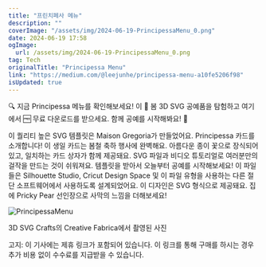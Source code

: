 ```yaml
---
title: "프린치페사 메뉴"
description: ""
coverImage: "/assets/img/2024-06-19-PrincipessaMenu_0.png"
date: 2024-06-19 17:58
ogImage:
  url: /assets/img/2024-06-19-PrincipessaMenu_0.png
tag: Tech
originalTitle: "Principessa Menu"
link: "https://medium.com/@leejunhe/principessa-menu-a10fe5206f98"
isUpdated: true
---
```


🔍 지금 Principessa 메뉴를 확인해보세요! 이 📁 봄 3D SVG 공예품을 탐험하고 여기에서 🆓 무료 다운로드를 받으세요. 함께 공예를 시작해봐요! 🚀

이 퀄리티 높은 SVG 템플릿은 Maison Gregoria가 만들었어요. Principessa 카드를 소개합니다! 이 생일 카드는 봄철 축하 행사에 완벽해요. 아름다운 종이 꽃으로 장식되어 있고, 일치하는 카드 상자가 함께 제공돼요. SVG 파일과 비디오 튜토리얼로 여러분만의 걸작을 만드는 것이 쉬워져요. 템플릿을 받아서 오늘부터 공예를 시작해보세요! 이 파일들은 Silhouette Studio, Cricut Design Space 및 이 파일 유형을 사용하는 다른 절단 소프트웨어에서 사용하도록 설계되었어요. 이 디자인은 SVG 형식으로 제공돼요. 집에 Pricky Pear 선인장으로 사막의 느낌을 더해보세요!

![PrincipessaMenu](/assets/img/2024-06-19-PrincipessaMenu_0.png)

3D SVG Crafts의 Creative Fabrica에서 촬영된 사진

<!-- cozy-coder - 수평 -->

<ins class="adsbygoogle"
     style="display:block"
     data-ad-client="ca-pub-4877378276818686"
     data-ad-slot="1107185301"
     data-ad-format="auto"
     data-full-width-responsive="true"></ins>

<script>
     (adsbygoogle = window.adsbygoogle || []).push({});
</script>

고지: 이 기사에는 제휴 링크가 포함되어 있습니다. 이 링크를 통해 구매를 하시는 경우 추가 비용 없이 수수료를 지급받을 수 있습니다.
